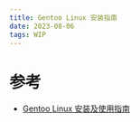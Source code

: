 ```yaml
---
title: Gentoo Linux 安装指南
date: 2023-08-06  
tags: WIP
---
```



# 参考

- [Gentoo Linux 安装及使用指南](https://bitbili.net/gentoo-linux-installation-and-usage-tutorial.html)
